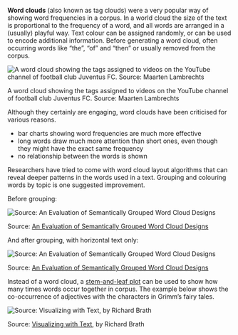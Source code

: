 **Word clouds** (also known as tag clouds) were a very popular way of showing word frequencies in a corpus. In a world cloud the size of the text is proportional to the frequency of a word, and all words are arranged in a (usually) playful way. Text colour can be assigned randomly, or can be used to encode additional information. Before generating a word cloud, often occurring words like “the”, “of” and “then” or usually removed from the corpus.

![A word cloud showing the tags assigned to videos on the YouTube channel of football club Juventus FC. Source: Maarten Lambrechts](Visualising%20text%2073ea05fcce1b4ee5939cd29821ddd468/9-cloud-titles.png)

A word cloud showing the tags assigned to videos on the YouTube channel of football club Juventus FC. Source: Maarten Lambrechts

Although they certainly are engaging, word clouds have been criticised for various reasons.

- bar charts showing word frequencies are much more effective
- long words draw much more attention than short ones, even though they might have the exact same frequency
- no relationship between the words is shown

Researchers have tried to come with word cloud layout algorithms that can reveal deeper patterns in the words used in a text. Grouping and colouring words by topic is one suggested improvement.

Before grouping:

![Source: [An Evaluation of Semantically Grouped Word Cloud Designs](https://vimeo.com/364568578)](Visualising%20text%2073ea05fcce1b4ee5939cd29821ddd468/word-cloud-before.png)

Source: [An Evaluation of Semantically Grouped Word Cloud Designs](https://vimeo.com/364568578)

And after grouping, with horizontal text only:

![Source: [An Evaluation of Semantically Grouped Word Cloud Designs](https://vimeo.com/364568578)](Visualising%20text%2073ea05fcce1b4ee5939cd29821ddd468/word-cloud-after.png)

Source: [An Evaluation of Semantically Grouped Word Cloud Designs](https://vimeo.com/364568578)

Instead of a word cloud, a <span class='internal-link'>[stem-and-leaf plot](visualising-with-text-stemandleaf-plots)</span> can be used to show how many times words occur together in corpus. The example below shows the co-occurrence of adjectives with the characters in Grimm’s fairy tales.

![Source: [Visualizing with Text](https://richardbrath.wordpress.com/books-and-chapters-by-richard-brath/visualizing-with-text-book-companion-web-site/#:~:text=Visualizing%20with%20Text%20is%20a,simple%20labels%20through%20to%20documents.), by Richard Brath](Visualising%20text%2073ea05fcce1b4ee5939cd29821ddd468/grimm-occurence-stem-leaf-brath.png)

Source: [Visualizing with Text](https://richardbrath.wordpress.com/books-and-chapters-by-richard-brath/visualizing-with-text-book-companion-web-site/#:~:text=Visualizing%20with%20Text%20is%20a,simple%20labels%20through%20to%20documents.), by Richard Brath